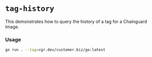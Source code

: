 # `tag-history`

This demonstrates how to query the history of a tag for a Chainguard Image.

### Usage

```sh
go run . --tag=cgr.dev/customer.biz/go:latest
```
